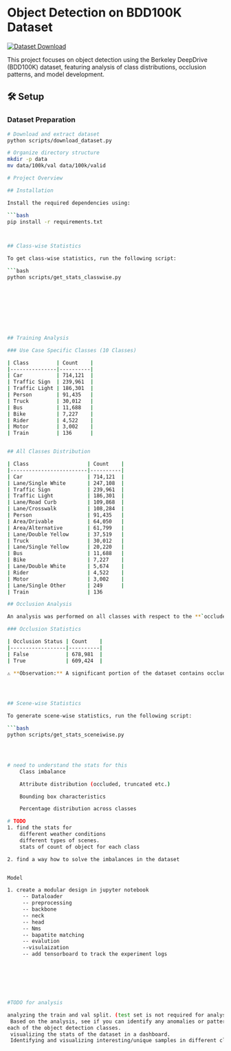 # Object Detection on BDD100K Dataset

[![Dataset Download](https://img.shields.io/badge/Download-BDD100K_Dataset-blue)](http://bdd-data.berkeley.edu/download.html)

This project focuses on object detection using the Berkeley DeepDrive (BDD100K) dataset, featuring analysis of class distributions, occlusion patterns, and model development.

## 🛠️ Setup

### Dataset Preparation
```bash
# Download and extract dataset
python scripts/download_dataset.py

# Organize directory structure
mkdir -p data
mv data/100k/val data/100k/valid

# Project Overview

## Installation

Install the required dependencies using:

```bash
pip install -r requirements.txt



## Class-wise Statistics

To get class-wise statistics, run the following script:

```bash
python scripts/get_stats_classwise.py









## Training Analysis

### Use Case Specific Classes (10 Classes)

| Class         | Count    |
|---------------|----------|
| Car           | 714,121  |
| Traffic Sign  | 239,961  |
| Traffic Light | 186,301  |
| Person        | 91,435   |
| Truck         | 30,012   |
| Bus           | 11,688   |
| Bike          | 7,227    |
| Rider         | 4,522    |
| Motor         | 3,002    |
| Train         | 136      |


## All Classes Distribution

| Class                   | Count    |
|-------------------------|----------|
| Car                     | 714,121  |
| Lane/Single White       | 247,108  |
| Traffic Sign            | 239,961  |
| Traffic Light           | 186,301  |
| Lane/Road Curb          | 109,868  |
| Lane/Crosswalk          | 108,284  |
| Person                  | 91,435   |
| Area/Drivable           | 64,050   |
| Area/Alternative        | 61,799   |
| Lane/Double Yellow      | 37,519   |
| Truck                   | 30,012   |
| Lane/Single Yellow      | 20,220   |
| Bus                     | 11,688   |
| Bike                    | 7,227    |
| Lane/Double White       | 5,674    |
| Rider                   | 4,522    |
| Motor                   | 3,002    |
| Lane/Single Other       | 249      |
| Train                   | 136

## Occlusion Analysis

An analysis was performed on all classes with respect to the **`occluded`** attribute. Results show that nearly half of the objects are occluded.

### Occlusion Statistics

| Occlusion Status | Count    |
|------------------|----------|
| False            | 678,981  |
| True             | 609,424  |

⚠️ **Observation:** A significant portion of the dataset contains occluded objects, which may impact detection accuracy and should be considered during model training and evaluation.




## Scene-wise Statistics

To generate scene-wise statistics, run the following script:

```bash
python scripts/get_stats_sceneiwise.py




# need to understand the stats for this 
    Class imbalance

    Attribute distribution (occluded, truncated etc.)

    Bounding box characteristics

    Percentage distribution across classes

# TODO
1. find the stats for 
    different weather conditions 
    different types of scenes.
    stats of count of object for each class

2. find a way how to solve the imbalances in the dataset


Model

1. create a modular design in jupyter notebook
     -- Dataloader
     -- preprocessing
     -- backbone
     -- neck
     -- head
     -- Nms
     -- bapatite matching
     -- evalution
     --visulaization 
     -- add tensorboard to track the experiment logs







#TODO for analysis

analyzing the train and val split. (test set is not required for analysis)
 Based on the analysis, see if you can identify any anomalies or patterns in
each of the object detection classes.
 visualizing the stats of the dataset in a dashboard.
 Identifying and visualizing interesting/unique samples in different classes.